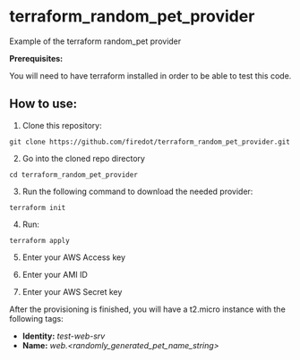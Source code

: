 # terraform_random_pet_provider
Example of the terraform random_pet provider

**Prerequisites:**

You will need to have terraform installed in order to be able to test this code. 


## How to use: 

1. Clone this repository: 

```
git clone https://github.com/firedot/terraform_random_pet_provider.git
```

2. Go into the cloned repo directory 

```
cd terraform_random_pet_provider
```

3. Run the following command to download the needed provider: 

```
terraform init
```

4. Run: 

```
terraform apply
```

5. Enter your AWS Access key 

6. Enter your AMI ID

7. Enter your AWS Secret key

After the provisioning is finished, you will have a t2.micro instance with the following tags: 

 * **Identity:**  *test-web-srv*
 * **Name:**  *web.<randomly_generated_pet_name_string>*

